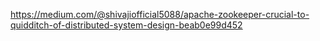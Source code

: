 https://medium.com/@shivajiofficial5088/apache-zookeeper-crucial-to-quidditch-of-distributed-system-design-beab0e99d452
